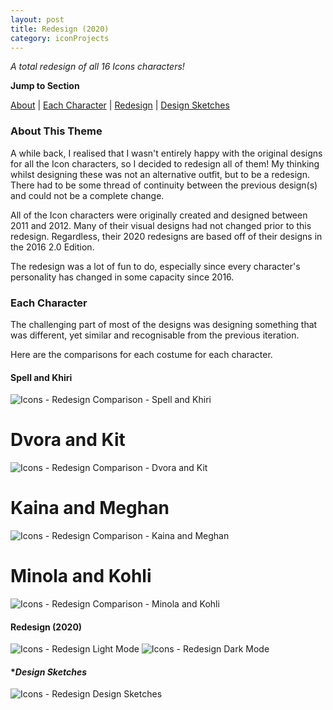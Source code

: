 ```yaml
---
layout: post
title: Redesign (2020)
category: iconProjects
---
```

_A total redesign of all 16 Icons characters!_  


**Jump to Section**

[About](#about-this-theme)	|	[Each Character](#each-character)	|	[Redesign](#redesign-2020)	|	[Design Sketches](#design-sketches)

### **About This Theme**
A while back, I realised that I wasn't entirely happy with the original designs for all the Icon characters, so I decided to redesign all of them! My thinking whilst designing these was not an alternative outfit, but to be a redesign. There had to be some thread of continuity between the previous design(s) and could not be a complete change. 

All of the Icon characters were originally created and designed between 2011 and 2012. Many of their visual designs had not changed prior to this redesign. Regardless, their 2020 redesigns are based off of their designs in the 2016 2.0 Edition.

The redesign was a lot of fun to do, especially since every character's personality has changed in some capacity since 2016.

### **Each Character**
The challenging part of most of the designs was designing something that was different, yet similar and recognisable from the previous iteration. 

Here are the comparisons for each costume for each character.

#### Spell and Khiri
![Icons - Redesign Comparison - Spell and Khiri](/assets/artwork/IconProjects/Redesign/Redesign_Comparisons_Spell_Khiri.jpg)

# Dvora and Kit
![Icons - Redesign Comparison - Dvora and Kit](/assets/artwork/IconProjects/Redesign/Redesign_Comparisons_Dvora_Kit.jpg)

# Kaina and Meghan
![Icons - Redesign Comparison - Kaina and Meghan](/assets/artwork/IconProjects/Redesign/Redesign_Comparisons_Kaina_Meghan.jpg)

# Minola and Kohli
![Icons - Redesign Comparison - Minola and Kohli](/assets/artwork/IconProjects/Redesign/Redesign_Comparisons_Minola_Kohli.jpg)

#### **Redesign (2020)**
![Icons - Redesign Light Mode](/assets/artwork/IconProjects/Redesign/Redesign_LightMode.jpg) 
![Icons - Redesign Dark Mode](/assets/artwork/IconProjects/Redesign/Redesign_DarkMode.jpg)

#### **Design Sketches*
![Icons - Redesign Design Sketches](/assets/artwork/IconProjects/Redesign/Redesign_DesignSketches.jpg)